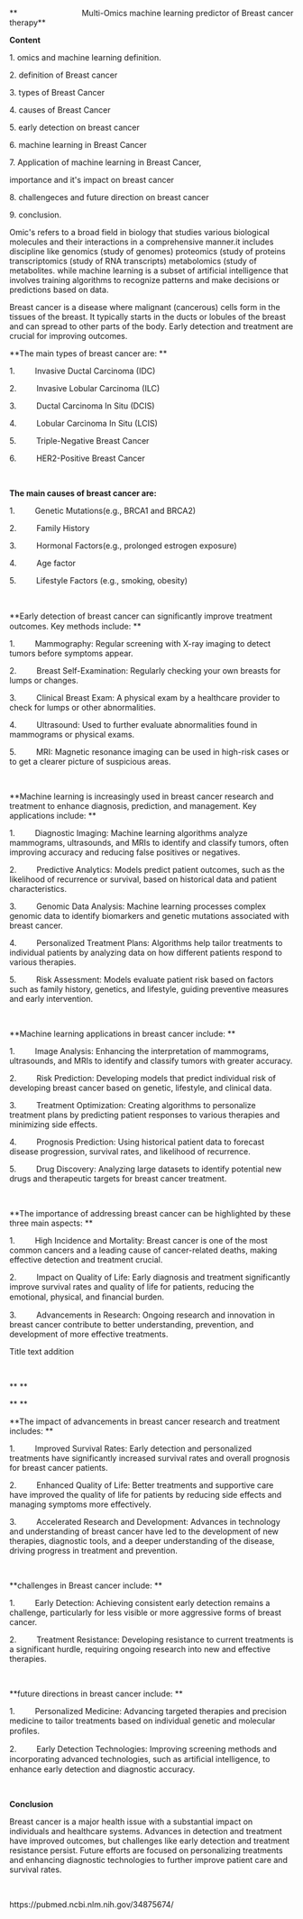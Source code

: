 **                             Multi-Omics machine learning predictor of Breast cancer therapy**

**Content**

1\. omics and machine learning definition.

2\. definition of Breast cancer

3\. types of Breast Cancer

4\. causes of Breast Cancer

5\. early detection on breast cancer

6\. machine learning in Breast Cancer

7\. Application of machine learning in Breast Cancer,

importance and it's impact on breast cancer

8\. challengeces and future direction on breast cancer

9\. conclusion.

Omic's refers to a broad field in biology that studies various biological molecules and their interactions in a comprehensive manner.it includes discipline like genomics (study of genomes) proteomics (study of proteins transcriptomics (study of RNA transcripts) metabolomics (study of metabolites. while machine learning is a subset of artificial intelligence that involves training algorithms to recognize patterns and make decisions or predictions based on data.

Breast cancer is a disease where malignant (cancerous) cells form in the tissues of the breast. It typically starts in the ducts or lobules of the breast and can spread to other parts of the body. Early detection and treatment are crucial for improving outcomes.

**The main types of breast cancer are: **

1.         Invasive Ductal Carcinoma (IDC)

2.         Invasive Lobular Carcinoma (ILC)

3.         Ductal Carcinoma In Situ (DCIS)

4.         Lobular Carcinoma In Situ (LCIS)

5.         Triple-Negative Breast Cancer

6.         HER2-Positive Breast Cancer

 

**The main causes of breast cancer are:**

1.         Genetic Mutations(e.g., BRCA1 and BRCA2)

2.         Family History

3.         Hormonal Factors(e.g., prolonged estrogen exposure)

4.         Age factor

5.         Lifestyle Factors (e.g., smoking, obesity)

 

**Early detection of breast cancer can signiﬁcantly improve treatment outcomes. Key methods include: **

1.         Mammography: Regular screening with X-ray imaging to detect tumors before symptoms appear.

2.         Breast Self-Examination: Regularly checking your own breasts for lumps or changes.

3.         Clinical Breast Exam: A physical exam by a healthcare provider to check for lumps or other abnormalities.

4.         Ultrasound: Used to further evaluate abnormalities found in mammograms or physical exams.

5.         MRI: Magnetic resonance imaging can be used in high-risk cases or to get a clearer picture of suspicious areas.

 

**Machine learning is increasingly used in breast cancer research and treatment to enhance diagnosis, prediction, and management. Key applications include: **

1.         Diagnostic Imaging: Machine learning algorithms analyze mammograms, ultrasounds, and MRIs to identify and classify tumors, often improving accuracy and reducing false positives or negatives.

2.         Predictive Analytics: Models predict patient outcomes, such as the likelihood of recurrence or survival, based on historical data and patient characteristics.

3.         Genomic Data Analysis: Machine learning processes complex genomic data to identify biomarkers and genetic mutations associated with breast cancer.

4.         Personalized Treatment Plans: Algorithms help tailor treatments to individual patients by analyzing data on how different patients respond to various therapies.

5.         Risk Assessment: Models evaluate patient risk based on factors such as family history, genetics, and lifestyle, guiding preventive measures and early intervention.

 

**Machine learning applications in breast cancer include: **

1.         Image Analysis: Enhancing the interpretation of mammograms, ultrasounds, and MRIs to identify and classify tumors with greater accuracy.

2.         Risk Prediction: Developing models that predict individual risk of developing breast cancer based on genetic, lifestyle, and clinical data.

3.         Treatment Optimization: Creating algorithms to personalize treatment plans by predicting patient responses to various therapies and minimizing side effects.

4.         Prognosis Prediction: Using historical patient data to forecast disease progression, survival rates, and likelihood of recurrence.

5.         Drug Discovery: Analyzing large datasets to identify potential new drugs and therapeutic targets for breast cancer treatment.

 

**The importance of addressing breast cancer can be highlighted by these three main aspects: **

1.         High Incidence and Mortality: Breast cancer is one of the most common cancers and a leading cause of cancer-related deaths, making effective detection and treatment crucial.

2.         Impact on Quality of Life: Early diagnosis and treatment significantly improve survival rates and quality of life for patients, reducing the emotional, physical, and ﬁnancial burden.

3.         Advancements in Research: Ongoing research and innovation in breast cancer contribute to better understanding, prevention, and development of more effective treatments.

Title text addition

 

** **

** **

**The impact of advancements in breast cancer research and treatment includes: **

1.         Improved Survival Rates: Early detection and personalized treatments have significantly increased survival rates and overall prognosis for breast cancer patients.

2.         Enhanced Quality of Life: Better treatments and supportive care have improved the quality of life for patients by reducing side effects and managing symptoms more effectively.

3.         Accelerated Research and Development: Advances in technology and understanding of breast cancer have led to the development of new therapies, diagnostic tools, and a deeper understanding of the disease, driving progress in treatment and prevention.

 

**challenges in Breast cancer include: **

1.         Early Detection: Achieving consistent early detection remains a challenge, particularly for less visible or more aggressive forms of breast cancer.

2.         Treatment Resistance: Developing resistance to current treatments is a significant hurdle, requiring ongoing research into new and effective therapies. 

 

**future directions in breast cancer include: **

1.         Personalized Medicine: Advancing targeted therapies and precision medicine to tailor treatments based on individual genetic and molecular proﬁles.

2.         Early Detection Technologies: Improving screening methods and incorporating advanced technologies, such as artiﬁcial intelligence, to enhance early detection and diagnostic accuracy.

 

**Conclusion**

Breast cancer is a major health issue with a substantial impact on individuals and healthcare systems. Advances in detection and treatment have improved outcomes, but challenges like early detection and treatment resistance persist. Future efforts are focused on personalizing treatments and enhancing diagnostic technologies to further improve patient care and survival rates.

 

https\://pubmed.ncbi.nlm.nih.gov/34875674/

